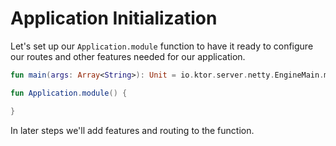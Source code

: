 # Application Initialization 


Let's set up our `Application.module` function to have it ready to
configure our routes and other features needed for our application.

```kotlin
fun main(args: Array<String>): Unit = io.ktor.server.netty.EngineMain.main(args)

fun Application.module() {

}
```

In later steps we'll add features and routing to the function. 

